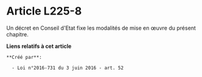 # Article L225-8

Un décret en Conseil d'Etat fixe les modalités de mise en œuvre du présent chapitre.

**Liens relatifs à cet article**

	**Créé par**:

	  - Loi n°2016-731 du 3 juin 2016 - art. 52
